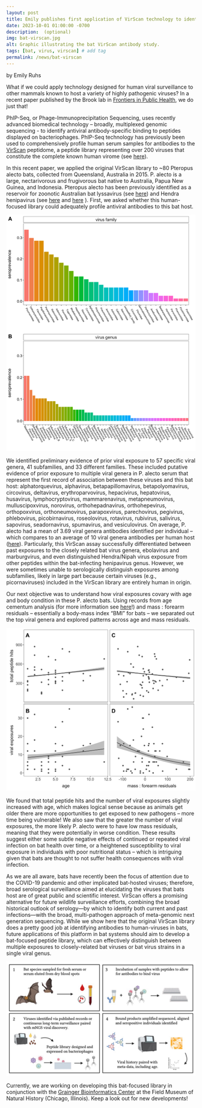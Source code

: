 ```yaml
---
layout: post
title: Emily publishes first application of VirScan technology to identify virus exposures in bats
date: 2023-10-01 01:00:00 -0700
description:  (optional)
img: bat-virscan.jpg
alt: Graphic illustrating the bat VirScan antibody study.
tags: [bat, virus, virscan] # add tag
permalink: /news/bat-virscan
---
```



by Emily Ruhs


What if we could apply technology designed for human viral surveillance to other mammals known to host a variety of highly pathogenic viruses? In a recent paper published by the Brook lab in <a href="https://www.frontiersin.org/articles/10.3389/fpubh.2023.1212018/full" target="_blank">Frontiers in Public Health</a>, we do just that!

PhIP-Seq, or Phage-Immunoprecipitation Sequencing, uses recently advanced biomedical technology – broadly, multiplexed genomic sequencing - to identify antiviral antibody-specific binding to peptides displayed on bacteriophages. PhIP-Seq technology has previously been used to comprehensively profile human serum samples for antibodies to the <a href="https://hms.harvard.edu/news/viral-history-drop-blood" target="_blank">VirScan</a> peptidome, a peptide library representing over 200 viruses that constitute the complete known human virome (see <a href="https://www.science.org/doi/10.1126/science.aaa0698" target="_blank">here</a>).

In this recent paper, we applied the original VirScan library to ~80 Pteropus alecto bats, collected from Queensland, Australia in 2015. P. alecto is a large, nectarivorous and frugivorous bat native to Australia, Papua New Guinea, and Indonesia. Pteropus alecto has been previously identified as a reservoir for zoonotic Australian bat lyssavirus (see <a href="https://wwwnc.cdc.gov/eid/article/5/3/99-0316_article" target="_blank">here</a>) and Hendra henipavirus (see <a href="https://www.ajtmh.org/view/journals/tpmd/85/5/article-p946.xml" target="_blank">here</a> and <a href="https://www.cambridge.org/core/journals/epidemiology-and-infection/article/time-of-year-age-class-and-body-condition-predict-hendra-virus-infection-in-australian-black-flying-foxes-pteropus-alecto/8F97A3636A0AF71C656F7F0CC895488B" target="_blank">here</a> ). First, we asked whether this human-focused library could adequately profile antiviral antibodies to this bat host. 



<img src="/assets/img/bat-virus-genera.jpeg" alt="Bat Virus Genera" class="center col-md-10" />


We identified preliminary evidence of prior viral exposure to 57 specific viral genera, 41 subfamilies, and 33 different families. These included putative evidence of prior exposure to multiple viral genera in P. alecto serum that represent the first record of association between these viruses and this bat host: alphatorquevirus, alphavirus, betapapillomavirus, betapolyomavirus, circovirus, deltavirus, erythroparvovirus, hepacivirus, hepatovirus, husavirus, lymphocryptovirus, mammarenavirus, metapneumovirus, mulluscipoxvirus, norovirus, orthohepadnavirus, orthohepevirus, orthopoxvirus, orthoneumovirus, parapoxvirus, parechovirus, pegivirus, phlebovirus, picobirnavirus, roseolovirus, rotavirus, rubivirus, salivirus, sapovirus, seadornavirus, spumavirus, and vesiculovirus. On average, P. alecto had a mean of 3.69 viral genera antibodies identified per individual – which compares to an average of 10 viral genera antibodies per human host (<a href="https://www.science.org/doi/10.1126/science.aaa0698" target="_blank">here</a>). Particularly, this VirScan assay successfully differentiated between past exposures to the closely related bat virus genera, ebolavirus and marburgvirus, and even distinguished Hendra/Nipah virus exposure from other peptides within the bat-infecting henipavirus genus. However, we were sometimes unable to serologically distinguish exposures among subfamilies, likely in large part because certain viruses (e.g., picornaviruses) included in the VirScan library are entirely human in origin.

Our next objective was to understand how viral exposures covary with age and body condition in these P. alecto bats. Using records from age cementum analysis (for more information see <a href="https://matsonslab.com/the-science/cementum-aging/" target="_blank">here</a>!) and mass : forearm residuals – essentially a body-mass index “BMI” for bats – we separated out the top viral genera and explored patterns across age and mass residuals. 




<img src="/assets/img/bat-virus-age.jpeg" alt="Bat Virus Morbidity" class="center col-md-10" />


We found that total peptide hits and the number of viral exposures slightly increased with age, which makes logical sense because as animals get older there are more opportunities to get exposed to new pathogens – more time being vulnerable! We also saw that the greater the number of viral exposures, the more likely P. alecto were to have low mass residuals, meaning that they were potentially in worse condition. These results suggest either some subtle negative effects of continued or repeated viral infection on bat health over time, or a heightened susceptibility to viral exposure in individuals with poor nutritional status – which is intriguing given that bats are thought to not suffer health consequences with viral infection.

As we are all aware, bats have recently been the focus of attention due to the COVID-19 pandemic and other implicated bat-hosted viruses; therefore, broad serological surveillance aimed at elucidating the viruses that bats host are of great public and scientific interest. VirScan offers a promising alternative for future wildlife surveillance efforts, combining the broad historical outlook of serology—by which to identify both current and past infections—with the broad, multi-pathogen approach of meta-genomic next generation sequencing. While we show here that the original VirScan library does a pretty good job at identifying antibodies to human-viruses in bats, future applications of this platform in bat systems should aim to develop a bat-focused peptide library, which can effectively distinguish between multiple exposures to closely-related bat viruses or bat virus strains in a single viral genus.

<img src="/assets/img/bat-virscan.jpg" alt="Bat VirScan" class="center col-md-10" />


Currently, we are working on developing this bat-focused library in conjunction with the <a href="https://www.fieldmuseum.org/department/grainger-bioinformatics-center" target="_blank">Grainger Bioinformatics Center</a> at the Field Museum of Natural History (Chicago, Illinois). Keep a look out for new developments!



